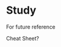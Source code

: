 # Study      
For future reference         

          


                       
Cheat Sheet?
 
           
